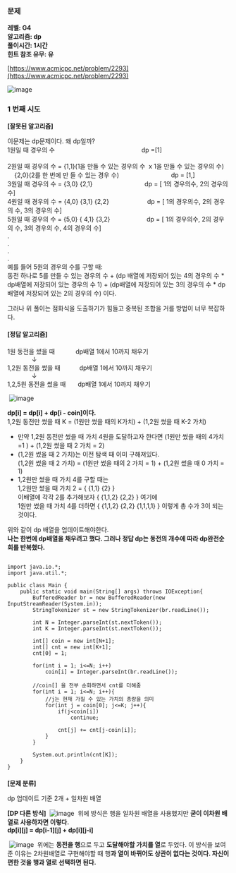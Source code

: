 ### **문제**         

**레벨: G4  
알고리즘: dp**  
**풀이시간: 1시간  
힌트 참조 유무: 유**

[https://www.acmicpc.net/problem/2293](https://www.acmicpc.net/problem/2293)

![image](https://github.com/sunwon12/Today-I-Learn/assets/92251131/4550935c-9ac1-4fb4-8afe-f6d4dc318cf7)

### **1 번째 시도**   

**\[잘못된 알고리즘\]**

이문제는 dp문제이다. 왜 dp일까?  
1원일 때 경우의 수                                                  dp =\[1\]                                                              
2원일 때 경우의 수 = {1,1}(1을 만들 수 있는 경우의 수  x 1을 만들 수 있는 경우의 수)        {2,0}(2를 한 번에 만 들 수 있는 경우 수)                              dp = \[1,\]  
3원일 때 경우의 수 = {3,0} {2,1}                              dp = \[ 1의 경우의수, 2의 경우의 수\]  
4원일 때 경우의 수 = {4,0} {3,1} {2,2}                      dp = \[ 1의 경우의수, 2의 경우의 수, 3의 경우의 수\]  
5원일 때 경우의 수 = {5,0} { 4,1} {3,2}                     dp = \[ 1의 경우의수, 2의 경우의 수, 3의 경우의 수, 4의 경우의 수\]  
.  
.  
.  
.  
예를 들어 5원의 경우의 수를 구할 때:   
동전 하나로 5를 만들 수 있는 경우의 수 + (dp 배열에 저장되어 있는 4의 경우의 수 \* dp배열에 저장되어 있는 경우의 수 1) + (dp배열에 저장되어 있는 3의 경우의 수 \* dp 배열에 저장되어 있는 2의 경우의 수) 이다.   
  
  
  

그러나 위 풀이는 점화식을 도출하기가 힘들고 중복된 조합을 거를 방법이 너무 복잡하다.  
  

#### **\[정답 알고리즘\]**

1원 동전을 썼을 때            dp배열 1에서 10까지 채우기  
              ↓  
1,2원 동전을 썼을 때           dp배열 1에서 10까지 채우기  
              ↓  
1,2,5원 동전을 썼을 때       dp배열 1에서 10까지 채우기  
  
  

​
![image](https://github.com/sunwon12/Today-I-Learn/assets/92251131/ba25b241-619d-4d49-8008-f5affe2ae6e6)
​
  
**dp\[i\] = dp\[i\] + dp\[i - coin\]이다.**  
1,2원 동전만 썼을 때 K =  (1원만 썼을 때의 K가치) + (1,2원 썼을 때 K-2 가치) 
​
-   만약 1,2원 동전만 썼을 때 가치 4원을 도달하고자 한다면 (1원만 썼을 때의 4가치 =1 ) + (1,2원 썼을 때 2 가치 = 2)
-   (1,2원 썼을 때 2 가치)는 이전 탐색 때 이미 구해져있다.  
    (1,2원 썼을 때 2 가치) =  (1원만 썼을 때의 2 가치 = 1) + (1,2원 썼을 때 0 가치 = 1)
-   1,2원만 썼을 때 가치 4를 구할 때는  
    1,2원만 썼을 때 가치 2 = { {1,1}  {2} }  
    이배열에 각각 2를 추가해보자 { {1,1,2} {2,2} } 여기에   
    1원만 썼을 때 가치 4를 더하면 { {1,1,2} {2,2} {1,1,1,1} } 이렇게 총 수가 3이 되는 것이다.  

    
위와 같이 dp 배열을 업데이트해야한다.  
**나는 한번에 dp배열을 채우려고 했다. 그러나 정답 dp는 동전의 개수에 따라 dp완전순회를 반복했다.**  
  
  
  

```

import java.io.*;
import java.util.*;

public class Main {
    public static void main(String[] args) throws IOException{
        BufferedReader br = new BufferedReader(new InputStreamReader(System.in));
        StringTokenizer st = new StringTokenizer(br.readLine());

        int N = Integer.parseInt(st.nextToken());
        int K = Integer.parseInt(st.nextToken());

        int[] coin = new int[N+1];
        int[] cnt = new int[K+1];
        cnt[0] = 1;

        for(int i = 1; i<=N; i++)
            coin[i] = Integer.parseInt(br.readLine());

        //coin[] 을 전부 순회하면서 cnt를 더해줌
        for(int i = 1; i<=N; i++){
            //j는 현재 가질 수 있는 가치의 총량을 의미
            for(int j = coin[0]; j<=K; j++){
                if(j<coin[i])
                    continue;

                cnt[j] += cnt[j-coin[i]];
            }
        }

        System.out.println(cnt[K]);
    }
}
```

####   
  
**\[문제 분류\]**

dp 업데이트 기준 2개 + 일차원 배열




  
**\[DP 다른 방식\]**
​
![image](https://github.com/sunwon12/Today-I-Learn/assets/92251131/450e5361-b6ea-48cf-9b55-441e7ad6ecd9)
​
위에 방식은 행을 일차원 배열을 사용했지만 **굳이 이차원 배열로 사용하자면 이렇다.   
dp\[i\]\[j\] = dp\[i-1\]\[j\] + dp\[i\]\[j-i\]**  
  
​
![image](https://github.com/sunwon12/Today-I-Learn/assets/92251131/b482c2c9-1d4b-44e2-b8bc-5cdd4f9f576a)
​
 위에는 **동전을 행**으로 두고 **도달해야할 가치를 열**로 두었다. 이 방식을 보여준 이유는 2차원배열로 구현해야할 때 행**과 열이 바뀌어도 상관이 없다는 것이다. 자신이 편한 것을 행과 열로 선택하면 된다.**
